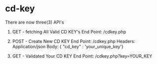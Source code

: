 # cd-key
There are now three(3) API's

1. GET - fetching All Valid CD KEY's
End Point: /cdkey.php

2. POST - Create New CD KEY
End Point: /cdkey.php
Headers: Application/json
Body: { "cd_key" : 'your_unique_key'}

3. GET - Validated Your CD KEY
End Point: /cdkey.php?key=YOUR_KEY